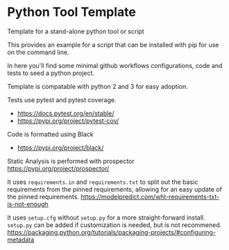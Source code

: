 # Python Tool Template

Template for a stand-alone python tool or script

This provides an example for a script that can be installed with pip for use on the command line.

In here you'll find some minimal github workflows configurations, code and tests to seed a python project.

Template is compatable with python 2 and 3 for easy adoption.

Tests use pytest and pytest coverage.
* https://docs.pytest.org/en/stable/
* https://pypi.org/project/pytest-cov/

Code is formatted using Black
* https://pypi.org/project/black/

Static Analysis is performed with prospector
https://pypi.org/project/prospector/

It uses `requirements.in` and `requirements.txt` to split out the basic requirements from the pinned requirements, allowing for an easy update of the pinned requirements.
https://modelpredict.com/wht-requirements-txt-is-not-enough


It uses `setup.cfg` without `setup.py` for a more straight-forward install.  `setup.py` can be added if customization is needed, but is not recommened.
https://packaging.python.org/tutorials/packaging-projects/#configuring-metadata

